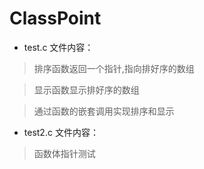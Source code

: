 # ClassPoint

- test.c 文件内容：

> 排序函数返回一个指针,指向排好序的数组

> 显示函数显示排好序的数组

> 通过函数的嵌套调用实现排序和显示


- test2.c 文件内容：

> 函数体指针测试
